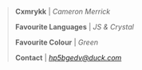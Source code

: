 > **Cxmrykk** | *Cameron Merrick*
> 
> **Favourite Languages** | *JS & Crystal*
>
> **Favourite Colour** | *Green*
>
> **Contact** | *[hp5bgedv@duck.com](mailto:hp5bgedv@duck.com)*
